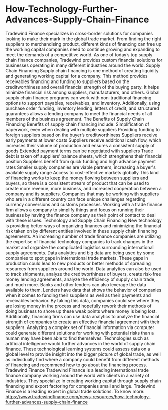 # How-Technology-Further-Advances-Supply-Chain-Finance
Tradewind Finance specializes in cross-border solutions for companies looking to make their mark in the global trade market. From finding the right suppliers to merchandising product, different kinds of financing can free up the working capital companies need to continue growing and expanding to meet the demands of a competitive world. As one of today’s top supply chain finance companies, Tradewind provides custom financial solutions for businesses operating in many different industries around the world.  Supply Chain Financing  Supply chain financing is one method of creating liquidity and generating working capital for a company. This method provides receivables financing and funding to suppliers based on the creditworthiness and overall financial strength of the buying party. It helps minimize financial risk among suppliers, manufacturers, and others.  Global supply chain finance programs can work with non-traditional financing options to support payables, receivables, and inventory. Additionally, using purchase order funding, inventory lending, letters of credit, and structured guarantees allows a lending company to meet the financial needs of all members of the business agreement.  The Benefits of Supply Chain Financing  Benefits of supply chain financing include:  Simplification of paperwork, even when dealing with multiple suppliers Providing funding to foreign suppliers based on the buyer’s creditworthiness Suppliers receive early payments at lower costs Suppliers receive additional cash flow, which increases their volume of production and ensures a consistent supply of goods Extended payment terms can be negotiated with suppliers Trade debt is taken off suppliers’ balance sheets, which strengthens their financial position Suppliers benefit from quick funding and high advance payment rates Smaller supply companies are viable partners, increasing a buyer's available supply range Access to cost-effective markets globally This kind of financing works to keep the money flowing between suppliers and buyers, so there is a consistent stream of product that can be used to create more revenue, more business, and increased cooperation between a company and its suppliers.  Companies that may be working with suppliers who are in a different country can face unique challenges regarding currency conversions and customs processes. Working with a trade finance firm allows a company to simplify things and focus on running their business by having the finance company as their point of contact to deal with these issues.  Technology and Supply Chain Financing  New technology is providing better ways of organizing finances and minimizing the financial risk taken on by different entities involved in these supply chain financing agreements. An increasing number of trade finance companies are utilizing the expertise of financial technology companies to track changes in the market and organize the complicated logistics surrounding international supply agreements.  Data analytics and big data are being used by some companies to spot gaps in international trade markets. These gaps in production could lead to new products or better methods of spreading resources from suppliers around the world. Data analytics can also be used to track shipments, analyze the creditworthiness of buyers, create risk-free money lending agreements, analyze the efficiency of supply chain trade, and much more.  Banks and other lenders can also leverage the data available to them. Lenders have data that shows the behavior of companies when it comes to funding their suppliers as well as their payments and receivables behavior. By taking this data, companies could see where they are losing money in the process and hopefully rework their methods of doing business to shore up these weak points where money is being lost.  Additionally, financing firms can use data analytics to analyze the financial strength of companies to create an effective financial agreement with their suppliers. Analyzing a complex set of financial information via computer could generate different solutions for working with potential risks than a human may have been able to find themselves.  Technologies such as artificial intelligence would further advances in the world of supply chain finance. These technological learning systems could assess data on a global level to provide insight into the bigger picture of global trade, as well as individually find where a company could benefit from different methods of financing and recommend how to go about the financing process.  Tradewind Finance  Tradewind Finance is a leading international trade finance company working around the world with clients in a variety of industries. They specialize in creating working capital through supply chain financing and export factoring for companies small and large. Tradewind Finance is a leading expert in global trade solutions. To know more: https://www.tradewindfinance.com/news-resources/how-technology-further-advances-supply-chain-finance
